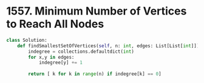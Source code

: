 # 1557. Minimum Number of Vertices to Reach All Nodes

```python
class Solution:
    def findSmallestSetOfVertices(self, n: int, edges: List[List[int]]) -> List[int]:
        indegree = collections.defaultdict(int)
        for x,y in edges:
            indegree[y] += 1
            
        return [ k for k in range(n) if indegree[k] == 0]
```

